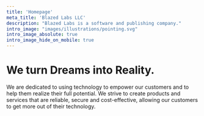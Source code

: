 ```yaml
---
title: 'Homepage'
meta_title: 'Blazed Labs LLC'
description: "Blazed Labs is a software and publishing company."
intro_image: "images/illustrations/pointing.svg"
intro_image_absolute: true
intro_image_hide_on_mobile: true
---
```


# We turn Dreams into Reality.

We are dedicated to using technology to empower our customers and to help them realize their full potential. We strive to create products and services that are reliable, secure and cost-effective, allowing our customers to get more out of their technology.
